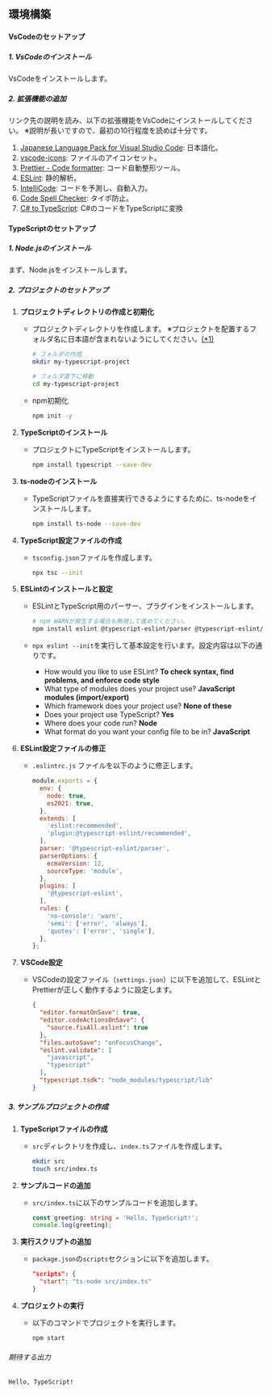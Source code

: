 ## 環境構築

#### VsCodeのセットアップ

##### 1. VsCodeのインストール

VsCodeをインストールします。

##### 2. 拡張機能の追加

リンク先の説明を読み、以下の拡張機能をVsCodeにインストールしてください。
※説明が長いですので、最初の10行程度を読めば十分です。

1. [Japanese Language Pack for Visual Studio Code](https://marketplace.visualstudio.com/items?itemName=MS-CEINTL.vscode-language-pack-ja): 日本語化。
2. [vscode-icons](https://marketplace.visualstudio.com/items?itemName=vscode-icons-team.vscode-icons): ファイルのアイコンセット。
3. [Prettier - Code formatter](https://marketplace.visualstudio.com/items?itemName=esbenp.prettier-vscode): コード自動整形ツール。
4. [ESLint](https://marketplace.visualstudio.com/items?itemName=dbaeumer.vscode-eslint): 静的解析。
5. [IntelliCode](https://marketplace.visualstudio.com/items?itemName=VisualStudioExptTeam.vscodeintellicode): コードを予測し、自動入力。
6. [Code Spell Checker](https://marketplace.visualstudio.com/items?itemName=streetsidesoftware.code-spell-checker): タイポ防止。
7. [C# to TypeScript](https://marketplace.visualstudio.com/items?itemName=adrianwilczynski.csharp-to-typescript): C#のコードをTypeScriptに変換

#### TypeScriptのセットアップ

##### 1. Node.jsのインストール

まず、Node.jsをインストールします。

##### 2. プロジェクトのセットアップ

1. **プロジェクトディレクトリの作成と初期化**
   - プロジェクトディレクトリを作成します。
   ※プロジェクトを配置するフォルダ名に日本語が含まれないようにしてください。[(*1)](https://developercommunity.visualstudio.com/t/日本語名のフォルダにプロジェクトファイルが存在すると、コンパイラがIFCファイルを作成できない/1220698)
     ```bash
     # フォルダの作成
     mkdir my-typescript-project

     # フォルダ直下に移動
     cd my-typescript-project
     ```
   - npm初期化
     ```bash
     npm init -y
     ```

2. **TypeScriptのインストール**
   - プロジェクトにTypeScriptをインストールします。
     ```bash
     npm install typescript --save-dev
     ```

3. **ts-nodeのインストール**
   - TypeScriptファイルを直接実行できるようにするために、ts-nodeをインストールします。
     ```bash
     npm install ts-node --save-dev
     ```

4. **TypeScript設定ファイルの作成**
   - `tsconfig.json`ファイルを作成します。
     ```bash
     npx tsc --init
     ```

5. **ESLintのインストールと設定**
   - ESLintとTypeScript用のパーサー、プラグインをインストールします。
     ```bash
     # npm WARNが発生する場合も無視して進めてください。
     npm install eslint @typescript-eslint/parser @typescript-eslint/eslint-plugin --save-dev
     ```

   - `npx eslint --init`を実行して基本設定を行います。設定内容は以下の通りです。
     - How would you like to use ESLint? **To check syntax, find problems, and enforce code style**
     - What type of modules does your project use? **JavaScript modules (import/export)**
     - Which framework does your project use? **None of these**
     - Does your project use TypeScript? **Yes**
     - Where does your code run? **Node**
     - What format do you want your config file to be in? **JavaScript**

6. **ESLint設定ファイルの修正**
   - `.eslintrc.js` ファイルを以下のように修正します。
     ```javascript
     module.exports = {
       env: {
         node: true,
         es2021: true,
       },
       extends: [
         'eslint:recommended',
         'plugin:@typescript-eslint/recommended',
       ],
       parser: '@typescript-eslint/parser',
       parserOptions: {
         ecmaVersion: 12,
         sourceType: 'module',
       },
       plugins: [
         '@typescript-eslint',
       ],
       rules: {
         'no-console': 'warn',
         'semi': ['error', 'always'],
         'quotes': ['error', 'single'],
       },
     };
     ```

7. **VSCode設定**
   - VSCodeの設定ファイル（`settings.json`）に以下を追加して、ESLintとPrettierが正しく動作するように設定します。
     ```json
     {
       "editor.formatOnSave": true,
       "editor.codeActionsOnSave": {
         "source.fixAll.eslint": true
       },
       "files.autoSave": "onFocusChange",
       "eslint.validate": [
         "javascript",
         "typescript"
       ],
       "typescript.tsdk": "node_modules/typescript/lib"
     }
     ```

##### 3. サンプルプロジェクトの作成

1. **TypeScriptファイルの作成**
   - `src`ディレクトリを作成し、`index.ts`ファイルを作成します。
     ```bash
     mkdir src
     touch src/index.ts
     ```

2. **サンプルコードの追加**
   - `src/index.ts`に以下のサンプルコードを追加します。
     ```typescript
     const greeting: string = 'Hello, TypeScript!';
     console.log(greeting);
     ```

3. **実行スクリプトの追加**
   - `package.json`の`scripts`セクションに以下を追加します。
     ```json
     "scripts": {
       "start": "ts-node src/index.ts"
     }
     ```

4. **プロジェクトの実行**
   - 以下のコマンドでプロジェクトを実行します。
     ```bash
     npm start
     ```

###### 期待する出力
```bash
Hello, TypeScript!
```